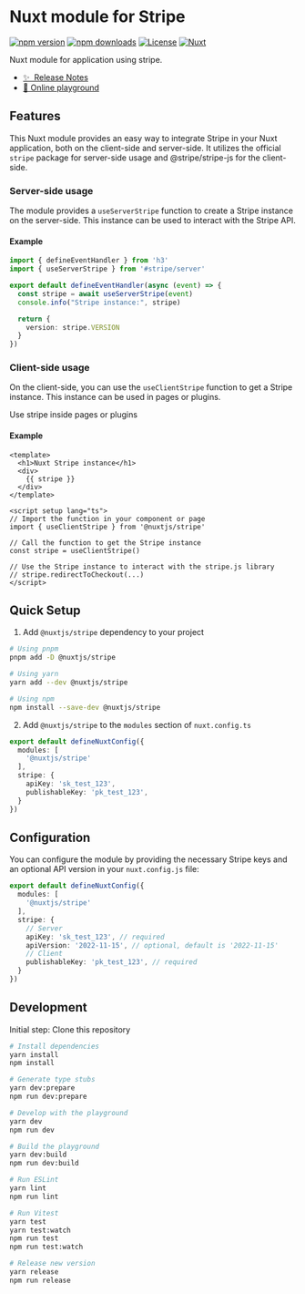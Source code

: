 # Nuxt module for Stripe

[![npm version][npm-version-src]][npm-version-href]
[![npm downloads][npm-downloads-src]][npm-downloads-href]
[![License][license-src]][license-href]
[![Nuxt][nuxt-src]][nuxt-href]

Nuxt module for application using stripe.

- [✨ &nbsp;Release Notes](/CHANGELOG.md)
- [🏀 Online playground](https://stackblitz.com/github/fuentesloic/nuxt3-stripe?file=playground%2Fapp.vue)
<!-- - [📖 &nbsp;Documentation](https://example.com) -->

## Features

This Nuxt module provides an easy way to integrate Stripe in your Nuxt application, both on the client-side and server-side. It utilizes the official `stripe` package for server-side usage and @stripe/stripe-js for the client-side.

### Server-side usage

The module provides a `useServerStripe` function to create a Stripe instance on the server-side.
This instance can be used to interact with the Stripe API.

#### Example
```ts
import { defineEventHandler } from 'h3'
import { useServerStripe } from '#stripe/server'

export default defineEventHandler(async (event) => {
  const stripe = await useServerStripe(event)
  console.info("Stripe instance:", stripe)

  return {
    version: stripe.VERSION
  }
})
```

### Client-side usage

On the client-side, you can use the `useClientStripe` function to get a Stripe instance.
This instance can be used in pages or plugins.

Use stripe inside pages or plugins

#### Example
```vue
<template>
  <h1>Nuxt Stripe instance</h1>
  <div>
    {{ stripe }}
  </div>
</template>

<script setup lang="ts">
// Import the function in your component or page
import { useClientStripe } from '@nuxtjs/stripe'

// Call the function to get the Stripe instance
const stripe = useClientStripe()

// Use the Stripe instance to interact with the stripe.js library
// stripe.redirectToCheckout(...)
</script>
```

## Quick Setup

1. Add `@nuxtjs/stripe` dependency to your project

```bash
# Using pnpm
pnpm add -D @nuxtjs/stripe

# Using yarn
yarn add --dev @nuxtjs/stripe

# Using npm
npm install --save-dev @nuxtjs/stripe
```

2. Add `@nuxtjs/stripe` to the `modules` section of `nuxt.config.ts`

```ts
export default defineNuxtConfig({
  modules: [
    '@nuxtjs/stripe'
  ],
  stripe: {
    apiKey: 'sk_test_123',
    publishableKey: 'pk_test_123',
  }
})
```

## Configuration

You can configure the module by providing the necessary Stripe keys and an optional API version in your `nuxt.config.js` file:

```ts
export default defineNuxtConfig({
  modules: [
    '@nuxtjs/stripe'
  ],
  stripe: {
    // Server
    apiKey: 'sk_test_123', // required
    apiVersion: '2022-11-15', // optional, default is '2022-11-15'
    // Client
    publishableKey: 'pk_test_123', // required
  }
})
```

## Development

Initial step: Clone this repository

```bash
# Install dependencies
yarn install 
npm install

# Generate type stubs
yarn dev:prepare
npm run dev:prepare

# Develop with the playground
yarn dev
npm run dev

# Build the playground
yarn dev:build
npm run dev:build

# Run ESLint
yarn lint
npm run lint

# Run Vitest
yarn test
yarn test:watch
npm run test
npm run test:watch

# Release new version
yarn release
npm run release
```

<!-- Badges -->
[npm-version-src]: https://img.shields.io/npm/v/@nuxtjs/stripe/latest.svg?style=flat&colorA=18181B&colorB=28CF8D
[npm-version-href]: https://npmjs.com/package/@nuxtjs/stripe

[npm-downloads-src]: https://img.shields.io/npm/dm/@nuxtjs/stripe.svg?style=flat&colorA=18181B&colorB=28CF8D
[npm-downloads-href]: https://npmjs.com/package/@nuxtjs/stripe

[license-src]: https://img.shields.io/npm/l/@nuxtjs/stripe.svg?style=flat&colorA=18181B&colorB=28CF8D
[license-href]: https://npmjs.com/package/@nuxtjs/stripe

[nuxt-src]: https://img.shields.io/badge/Nuxt-18181B?logo=nuxt.js
[nuxt-href]: https://nuxt.com
